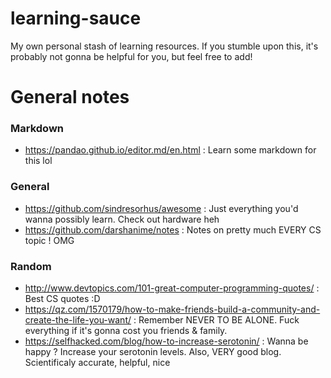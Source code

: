 # learning-sauce
My own personal stash of learning resources. If you stumble upon this, it's probably not gonna be helpful for you, but feel free to add!

# General notes

### Markdown
- https://pandao.github.io/editor.md/en.html : Learn some markdown for this lol

### General
- https://github.com/sindresorhus/awesome : Just everything you'd wanna possibly learn. Check out hardware heh
- https://github.com/darshanime/notes : Notes on pretty much EVERY CS topic ! OMG

### Random
- http://www.devtopics.com/101-great-computer-programming-quotes/ : Best CS quotes :D
- https://qz.com/1570179/how-to-make-friends-build-a-community-and-create-the-life-you-want/ : Remember NEVER TO BE ALONE. Fuck everything if it's gonna cost you friends & family.
- https://selfhacked.com/blog/how-to-increase-serotonin/ : Wanna be happy ? Increase your serotonin levels. Also, VERY good blog. Scientificaly accurate, helpful, nice
